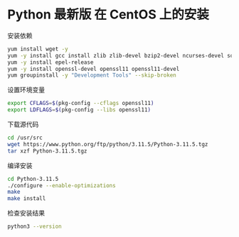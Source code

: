 # Python 最新版 在 CentOS 上的安装

安装依赖
```bash
yum install wget -y
yum -y install gcc install zlib zlib-devel bzip2-devel ncurses-devel sqlite-devel readline-devel tk-devel gdbm-devel db4-devel libpcap-devel xz-devel uuid-devel libffi libffi-devel
yum -y install epel-release
yum -y install openssl-devel openssl11 openssl11-devel
yum groupinstall -y "Development Tools" --skip-broken
```

设置环境变量
```bash
export CFLAGS=$(pkg-config --cflags openssl11)
export LDFLAGS=$(pkg-config --libs openssl11)
```

下载源代码
```bash
cd /usr/src
wget https://www.python.org/ftp/python/3.11.5/Python-3.11.5.tgz
tar xzf Python-3.11.5.tgz
```

编译安装
```bash
cd Python-3.11.5
./configure --enable-optimizations
make
make install
```

检查安装结果
```bash
python3 --version
```
